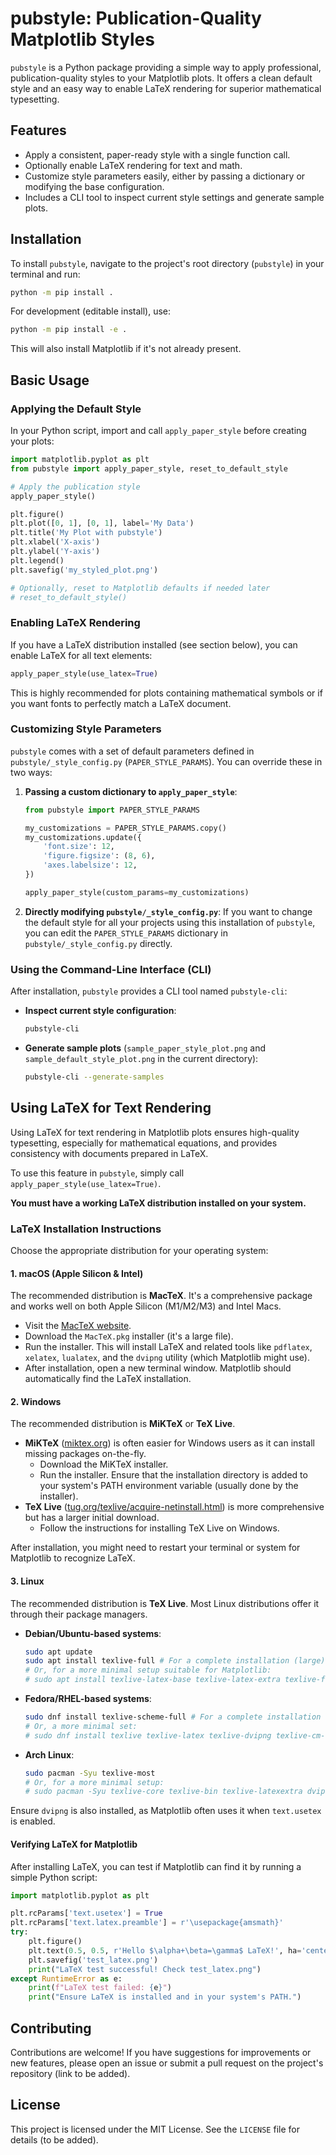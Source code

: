 # pubstyle: Publication-Quality Matplotlib Styles

`pubstyle` is a Python package providing a simple way to apply professional, publication-quality styles to your Matplotlib plots. It offers a clean default style and an easy way to enable LaTeX rendering for superior mathematical typesetting.

## Features

- Apply a consistent, paper-ready style with a single function call.
- Optionally enable LaTeX rendering for text and math.
- Customize style parameters easily, either by passing a dictionary or modifying the base configuration.
- Includes a CLI tool to inspect current style settings and generate sample plots.

## Installation

To install `pubstyle`, navigate to the project's root directory (`pubstyle`) in your terminal and run:

```bash
python -m pip install .
```

For development (editable install), use:

```bash
python -m pip install -e .
```

This will also install Matplotlib if it's not already present.

## Basic Usage

### Applying the Default Style

In your Python script, import and call `apply_paper_style` before creating your plots:

```python
import matplotlib.pyplot as plt
from pubstyle import apply_paper_style, reset_to_default_style

# Apply the publication style
apply_paper_style()

plt.figure()
plt.plot([0, 1], [0, 1], label='My Data')
plt.title('My Plot with pubstyle')
plt.xlabel('X-axis')
plt.ylabel('Y-axis')
plt.legend()
plt.savefig('my_styled_plot.png')

# Optionally, reset to Matplotlib defaults if needed later
# reset_to_default_style()
```

### Enabling LaTeX Rendering

If you have a LaTeX distribution installed (see section below), you can enable LaTeX for all text elements:

```python
apply_paper_style(use_latex=True)
```

This is highly recommended for plots containing mathematical symbols or if you want fonts to perfectly match a LaTeX document.

### Customizing Style Parameters

`pubstyle` comes with a set of default parameters defined in `pubstyle/_style_config.py` (`PAPER_STYLE_PARAMS`). You can override these in two ways:

1. **Passing a custom dictionary to `apply_paper_style`**:

    ```python
    from pubstyle import PAPER_STYLE_PARAMS

    my_customizations = PAPER_STYLE_PARAMS.copy()
    my_customizations.update({
        'font.size': 12,
        'figure.figsize': (8, 6),
        'axes.labelsize': 12,
    })

    apply_paper_style(custom_params=my_customizations)
    ```

2. **Directly modifying `pubstyle/_style_config.py`**:
    If you want to change the default style for all your projects using this installation of `pubstyle`, you can edit the `PAPER_STYLE_PARAMS` dictionary in `pubstyle/_style_config.py` directly.

### Using the Command-Line Interface (CLI)

After installation, `pubstyle` provides a CLI tool named `pubstyle-cli`:

- **Inspect current style configuration**:

    ```bash
    pubstyle-cli
    ```

- **Generate sample plots** (`sample_paper_style_plot.png` and `sample_default_style_plot.png` in the current directory):

    ```bash
    pubstyle-cli --generate-samples
    ```

## Using LaTeX for Text Rendering

Using LaTeX for text rendering in Matplotlib plots ensures high-quality typesetting, especially for mathematical equations, and provides consistency with documents prepared in LaTeX.

To use this feature in `pubstyle`, simply call `apply_paper_style(use_latex=True)`.

**You must have a working LaTeX distribution installed on your system.**

### LaTeX Installation Instructions

Choose the appropriate distribution for your operating system:

#### 1. macOS (Apple Silicon & Intel)

The recommended distribution is **MacTeX**. It's a comprehensive package and works well on both Apple Silicon (M1/M2/M3) and Intel Macs.

- Visit the [MacTeX website](https://www.tug.org/mactex/).
- Download the `MacTeX.pkg` installer (it's a large file).
- Run the installer. This will install LaTeX and related tools like `pdflatex`, `xelatex`, `lualatex`, and the `dvipng` utility (which Matplotlib might use).
- After installation, open a new terminal window. Matplotlib should automatically find the LaTeX installation.

#### 2. Windows

The recommended distribution is **MiKTeX** or **TeX Live**.

- **MiKTeX** ([miktex.org](https://miktex.org/)) is often easier for Windows users as it can install missing packages on-the-fly.
  - Download the MiKTeX installer.
  - Run the installer. Ensure that the installation directory is added to your system's PATH environment variable (usually done by the installer).
- **TeX Live** ([tug.org/texlive/acquire-netinstall.html](https://www.tug.org/texlive/acquire-netinstall.html)) is more comprehensive but has a larger initial download.
  - Follow the instructions for installing TeX Live on Windows.

After installation, you might need to restart your terminal or system for Matplotlib to recognize LaTeX.

#### 3. Linux

The recommended distribution is **TeX Live**. Most Linux distributions offer it through their package managers.

- **Debian/Ubuntu-based systems**:

    ```bash
    sudo apt update
    sudo apt install texlive-full # For a complete installation (large)
    # Or, for a more minimal setup suitable for Matplotlib:
    # sudo apt install texlive-latex-base texlive-latex-extra texlive-fonts-recommended dvipng cm-super
    ```

- **Fedora/RHEL-based systems**:

    ```bash
    sudo dnf install texlive-scheme-full # For a complete installation
    # Or, a more minimal set:
    # sudo dnf install texlive texlive-latex texlive-dvipng texlive-cm-super texlive-collection-fontsrecommended
    ```

- **Arch Linux**:

    ```bash
    sudo pacman -Syu texlive-most
    # Or, for a more minimal setup:
    # sudo pacman -Syu texlive-core texlive-bin texlive-latexextra dvipng
    ```

Ensure `dvipng` is also installed, as Matplotlib often uses it when `text.usetex` is enabled.

#### Verifying LaTeX for Matplotlib

After installing LaTeX, you can test if Matplotlib can find it by running a simple Python script:

```python
import matplotlib.pyplot as plt

plt.rcParams['text.usetex'] = True
plt.rcParams['text.latex.preamble'] = r'\usepackage{amsmath}'
try:
    plt.figure()
    plt.text(0.5, 0.5, r'Hello $\alpha+\beta=\gamma$ LaTeX!', ha='center')
    plt.savefig('test_latex.png')
    print("LaTeX test successful! Check test_latex.png")
except RuntimeError as e:
    print(f"LaTeX test failed: {e}")
    print("Ensure LaTeX is installed and in your system's PATH.")
```

## Contributing

Contributions are welcome! If you have suggestions for improvements or new features, please open an issue or submit a pull request on the project's repository (link to be added).

## License

This project is licensed under the MIT License. See the `LICENSE` file for details (to be added).
